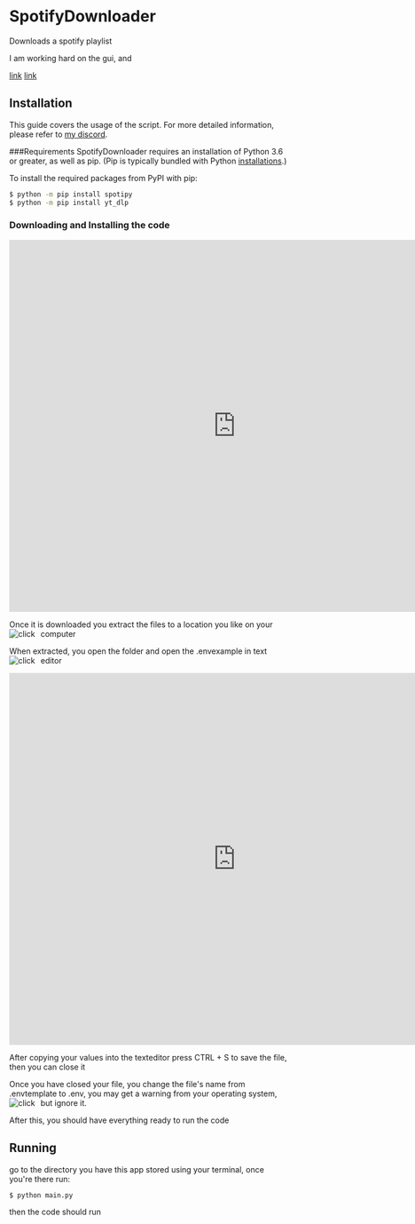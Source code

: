 # SpotifyDownloader
Downloads a spotify playlist

I am working hard on the gui, and 


[link](#Installation)
[link](#Running)

## Installation
This guide covers the usage of the script. For more detailed information, please refer to [my discord](https://discord.gg/uQXgRfVbNJ).

###Requirements
SpotifyDownloader requires an installation of Python 3.6 or greater, as well as pip. (Pip is typically bundled with Python [installations](https://python.org/downloads).)

To install the required packages from PyPI with pip:

```bash
$ python -m pip install spotipy
$ python -m pip install yt_dlp
```


### Downloading and Installing the code
<iframe width="815" height="670" frameborder="0" src="https://www.minervaknows.com/embed/fullLayout/ff8484fd-a9ae-4d0e-9a14-4007bd71787b?utm_medium=embed&utm_content=ff8484fd-a9ae-4d0e-9a14-4007bd71787b&utm_source=individual" title="ho"></iframe>

Once it is downloaded you extract the files to a location you like on your computer
<img src="https://i.imgur.com/V10LESE.png"
     alt="click"
     style="float: left; margin-right: 10px;" />

When extracted, you open the folder and open the .envexample in text editor
<img src="https://i.imgur.com/V10LESE.png"
     alt="click"
     style="float: left; margin-right: 10px;" />

<iframe width="815" height="670" frameborder="0" src="https://www.minervaknows.com/embed/fullLayout/0f6a2219-8b23-495c-99ce-9c05fc9dc7c6?utm_medium=embed&utm_content=0f6a2219-8b23-495c-99ce-9c05fc9dc7c6&utm_source=individual" title="idk"></iframe>

After copying your values into the texteditor press CTRL + S to save the file, then you can close it

Once you have closed your file, you change the file's name from .envtemplate to .env, you may get a warning from your operating system, but ignore it.
<img src="https://i.imgur.com/5JDWq2Z.png"
     alt="click"
     style="float: left; margin-right: 10px;" />

After this, you should have everything ready to run the code

## Running
go to the directory you have this app stored using your terminal, once you're there run:
```bash
$ python main.py
```
then the code should run
